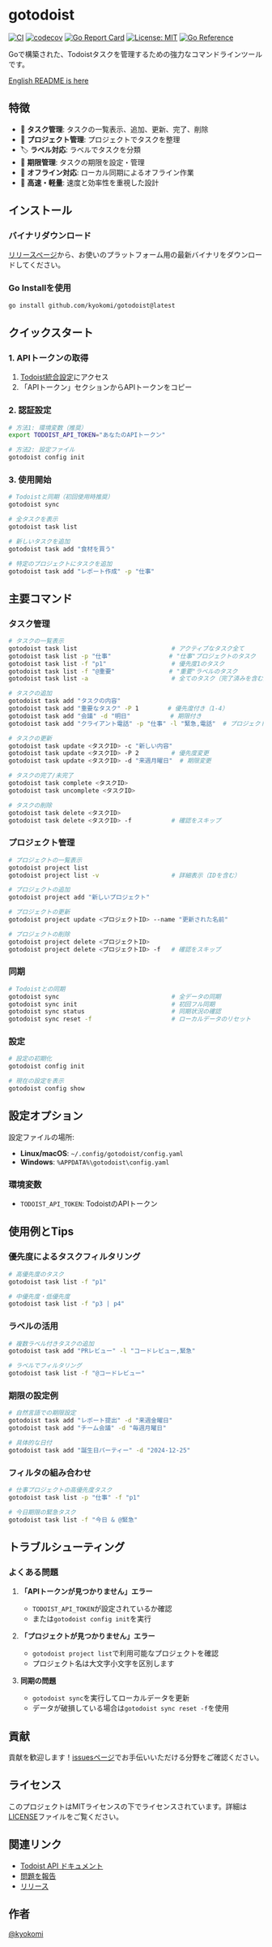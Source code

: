 # gotodoist

[![CI](https://github.com/kyokomi/gotodoist/actions/workflows/ci.yml/badge.svg)](https://github.com/kyokomi/gotodoist/actions/workflows/ci.yml)
[![codecov](https://codecov.io/github/kyokomi/gotodoist/graph/badge.svg?token=cGdi7YkLjv)](https://codecov.io/github/kyokomi/gotodoist)
[![Go Report Card](https://goreportcard.com/badge/github.com/kyokomi/gotodoist)](https://goreportcard.com/report/github.com/kyokomi/gotodoist)
[![License: MIT](https://img.shields.io/badge/License-MIT-yellow.svg)](https://opensource.org/licenses/MIT)
[![Go Reference](https://pkg.go.dev/badge/github.com/kyokomi/gotodoist.svg)](https://pkg.go.dev/github.com/kyokomi/gotodoist)

Goで構築された、Todoistタスクを管理するための強力なコマンドラインツールです。

[English README is here](README.md)

## 特徴

- 📝 **タスク管理**: タスクの一覧表示、追加、更新、完了、削除
- 📁 **プロジェクト管理**: プロジェクトでタスクを整理
- 🏷️ **ラベル対応**: ラベルでタスクを分類
- 📅 **期限管理**: タスクの期限を設定・管理
- 🔄 **オフライン対応**: ローカル同期によるオフライン作業
- 🚀 **高速・軽量**: 速度と効率性を重視した設計

## インストール

### バイナリダウンロード

[リリースページ](https://github.com/kyokomi/gotodoist/releases)から、お使いのプラットフォーム用の最新バイナリをダウンロードしてください。

### Go Installを使用

```bash
go install github.com/kyokomi/gotodoist@latest
```

## クイックスタート

### 1. APIトークンの取得

1. [Todoist統合設定](https://todoist.com/prefs/integrations)にアクセス
2. 「APIトークン」セクションからAPIトークンをコピー

### 2. 認証設定

```bash
# 方法1: 環境変数（推奨）
export TODOIST_API_TOKEN="あなたのAPIトークン"

# 方法2: 設定ファイル
gotodoist config init
```

### 3. 使用開始

```bash
# Todoistと同期（初回使用時推奨）
gotodoist sync

# 全タスクを表示
gotodoist task list

# 新しいタスクを追加
gotodoist task add "食材を買う"

# 特定のプロジェクトにタスクを追加
gotodoist task add "レポート作成" -p "仕事"
```

## 主要コマンド

### タスク管理

```bash
# タスクの一覧表示
gotodoist task list                          # アクティブなタスク全て
gotodoist task list -p "仕事"                # "仕事"プロジェクトのタスク
gotodoist task list -f "p1"                  # 優先度1のタスク
gotodoist task list -f "@重要"               # "重要"ラベルのタスク
gotodoist task list -a                       # 全てのタスク（完了済みを含む）

# タスクの追加
gotodoist task add "タスクの内容"
gotodoist task add "重要なタスク" -P 1        # 優先度付き（1-4）
gotodoist task add "会議" -d "明日"           # 期限付き
gotodoist task add "クライアント電話" -p "仕事" -l "緊急,電話"  # プロジェクトとラベル付き

# タスクの更新
gotodoist task update <タスクID> -c "新しい内容"
gotodoist task update <タスクID> -P 2         # 優先度変更
gotodoist task update <タスクID> -d "来週月曜日"  # 期限変更

# タスクの完了/未完了
gotodoist task complete <タスクID>
gotodoist task uncomplete <タスクID>

# タスクの削除
gotodoist task delete <タスクID>
gotodoist task delete <タスクID> -f           # 確認をスキップ
```

### プロジェクト管理

```bash
# プロジェクトの一覧表示
gotodoist project list
gotodoist project list -v                    # 詳細表示（IDを含む）

# プロジェクトの追加
gotodoist project add "新しいプロジェクト"

# プロジェクトの更新
gotodoist project update <プロジェクトID> --name "更新された名前"

# プロジェクトの削除
gotodoist project delete <プロジェクトID>
gotodoist project delete <プロジェクトID> -f   # 確認をスキップ
```

### 同期

```bash
# Todoistとの同期
gotodoist sync                               # 全データの同期
gotodoist sync init                          # 初回フル同期
gotodoist sync status                        # 同期状況の確認
gotodoist sync reset -f                      # ローカルデータのリセット
```

### 設定

```bash
# 設定の初期化
gotodoist config init

# 現在の設定を表示
gotodoist config show

```

## 設定オプション

設定ファイルの場所:
- **Linux/macOS**: `~/.config/gotodoist/config.yaml`
- **Windows**: `%APPDATA%\gotodoist\config.yaml`

### 環境変数

- `TODOIST_API_TOKEN`: TodoistのAPIトークン

## 使用例とTips

### 優先度によるタスクフィルタリング
```bash
# 高優先度のタスク
gotodoist task list -f "p1"

# 中優先度・低優先度
gotodoist task list -f "p3 | p4"
```

### ラベルの活用
```bash
# 複数ラベル付きタスクの追加
gotodoist task add "PRレビュー" -l "コードレビュー,緊急"

# ラベルでフィルタリング
gotodoist task list -f "@コードレビュー"
```

### 期限の設定例
```bash
# 自然言語での期限設定
gotodoist task add "レポート提出" -d "来週金曜日"
gotodoist task add "チーム会議" -d "毎週月曜日"

# 具体的な日付
gotodoist task add "誕生日パーティー" -d "2024-12-25"
```

### フィルタの組み合わせ
```bash
# 仕事プロジェクトの高優先度タスク
gotodoist task list -p "仕事" -f "p1"

# 今日期限の緊急タスク
gotodoist task list -f "今日 & @緊急"
```

## トラブルシューティング

### よくある問題

1. **「APIトークンが見つかりません」エラー**
   - `TODOIST_API_TOKEN`が設定されているか確認
   - または`gotodoist config init`を実行

2. **「プロジェクトが見つかりません」エラー**
   - `gotodoist project list`で利用可能なプロジェクトを確認
   - プロジェクト名は大文字小文字を区別します

3. **同期の問題**
   - `gotodoist sync`を実行してローカルデータを更新
   - データが破損している場合は`gotodoist sync reset -f`を使用

## 貢献

貢献を歓迎します！[issuesページ](https://github.com/kyokomi/gotodoist/issues)でお手伝いいただける分野をご確認ください。

## ライセンス

このプロジェクトはMITライセンスの下でライセンスされています。詳細は[LICENSE](LICENSE)ファイルをご覧ください。

## 関連リンク

- [Todoist API ドキュメント](https://developer.todoist.com/rest/v2/)
- [問題を報告](https://github.com/kyokomi/gotodoist/issues)
- [リリース](https://github.com/kyokomi/gotodoist/releases)

## 作者

[@kyokomi](https://github.com/kyokomi)
